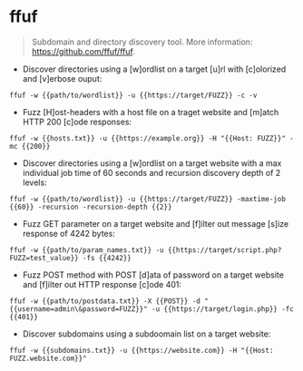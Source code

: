 # ffuf

> Subdomain and directory discovery tool.
> More information: <https://github.com/ffuf/ffuf>.

- Discover directories using a [w]ordlist on a target [u]rl with [c]olorized and [v]erbose ouput:

`ffuf -w {{path/to/wordlist}} -u {{https://target/FUZZ}} -c -v`

- Fuzz [H]ost-headers with a host file on a traget website and [m]atch HTTP 200 [c]ode responses:

`ffuf -w {{hosts.txt}} -u {{https://example.org}} -H "{{Host: FUZZ}}" -mc {{200}}`

- Discover directories using a [w]ordlist on a target website with a max individual job time of 60 seconds and recursion discovery depth of 2 levels:

`ffuf -w {{path/to/wordlist}} -u {{https://target/FUZZ}} -maxtime-job {{60}} -recursion -recursion-depth {{2}}`

- Fuzz GET parameter on a target website and [f]ilter out message [s]ize response of 4242 bytes:

`ffuf -w {{path/to/param_names.txt}} -u {{https://target/script.php?FUZZ=test_value}} -fs {{4242}}`

- Fuzz POST method with POST [d]ata of password on a target website and [f]ilter out HTTP response [c]ode 401:

`ffuf -w {{path/to/postdata.txt}} -X {{POST}} -d "{{username=admin\&password=FUZZ}}" -u {{https://target/login.php}} -fc {{401}}`

- Discover subdomains using a subdoomain list on a target website:

`ffuf -w {{subdomains.txt}} -u {{https://website.com}} -H "{{Host: FUZZ.website.com}}"`
